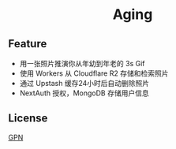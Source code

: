 <h1 align="center">Aging</h1>

## Feature

- 用一张照片推演你从年幼到年老的 3s Gif
- 使用 Workers 从 Cloudflare R2 存储和检索照片
- 通过 Upstash 缓存24小时后自动删除照片
- NextAuth 授权，MongoDB 存储用户信息


## License

[GPN](./LICENSE)